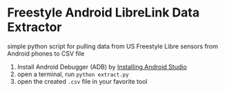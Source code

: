 # Freestyle Android LibreLink Data Extractor
simple python script for pulling data from US Freestyle Libre sensors from Android phones to CSV file

1. Install Android Debugger (ADB) by [Installing Android Studio](https://developer.android.com/studio)
2. open a terminal, run `python extract.py`
3. open the created `.csv` file in your favorite tool
